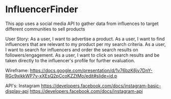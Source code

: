 # InfluencerFinder
This app uses a social media API to gather data from influences to target different communities to sell products

User Story: As a user, I want to advertise a product.
As a user, I want to find influencers that are relevant to my product per my search criteria.
As a user, I want to search for influencers and order the search results on followers/engagement.
As a user, I want to click on search results and be taken directly to the influencer's profile for further evaluation.

Wireframe:
https://docs.google.com/presentation/d/1v76bzK6jv7DnY-RGc9xikkWP7y-xXEsQ2pCcoKZZtMo/edit#slide=id.p

API's: 
Instagram
https://developers.facebook.com/docs/instagram-basic-display-api
https://developers.facebook.com/docs/instagram-api
